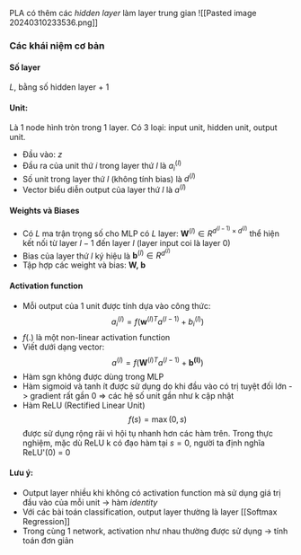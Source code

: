 PLA có thêm các _hidden layer_ làm layer trung gian
![[Pasted image 20240310233536.png]]

### Các khái niệm cơ bản
#### Số layer
$L$, bằng số hidden layer + 1

#### Unit: 
Là 1 node hình tròn trong 1 layer. 
Có 3 loại: input unit, hidden unit, output unit.
- Đầu vào: $z$
- Đầu ra của unit thứ $i$ trong layer thứ $l$ là $a^{(l)}_i$ 
- Số unit trong layer thứ $l$ (không tính bias) là $d^{(l)}$
- Vector biểu diễn output của layer thứ $l$ là $a^{(l)}$ 

#### Weights và Biases
- Có $L$ ma trận trọng số cho MLP có $L$ layer: $\mathbf{W}^{(l)}\in R^{d^{(l-1)}\times d^{(l)}}$ thể hiện kết nối từ layer $l-1$ đến layer $l$ (layer input coi là layer 0)
- Bias của layer thứ $l$ ký hiệu là $\mathbf{b}^{(l)}\in R^{d^{(l)}}$ 
- Tập hợp các weight và bias: $\mathbf{W,\;b}$ 

#### Activation function
- Mỗi output của 1 unit được tính dựa vào công thức: $$a_i^{(l)}=f(\mathbf{w}^{(l)T}a^{(l-1)}+b_i^{(l)})$$
- $f(.)$ là một non-linear activation function
- Viết dưới dạng vector: $$a^{(l)}=f(\mathbf{W}^{(l)T}a^{(l-1)}+\mathbf{b^{(l)}})$$
- Hàm sgn không được dùng trong MLP
- Hàm sigmoid và tanh ít được sử dụng do khi đầu vào có trị tuyệt đối lớn -> gradient rất gần 0 => các hệ số unit gần như k cập nhật
- Hàm ReLU (Rectified Linear Unit) $$f(s)=\max(0,s)$$ được sử dụng rộng rãi vì hội tụ nhanh hơn các hàm trên. Trong thực nghiệm, mặc dù ReLU k có đạo hàm tại $s=0$, người ta định nghĩa ReLU'(0) = 0

#### Lưu ý:
- Output layer nhiều khi không có activation function mà sử dụng giá trị đầu vào của mỗi unit -> hàm _identity_
- Với các bài toán classification, output layer thường là layer [[Softmax Regression]]
- Trong cùng 1 network, activation như nhau thường được sử dụng -> tính toán đơn giản